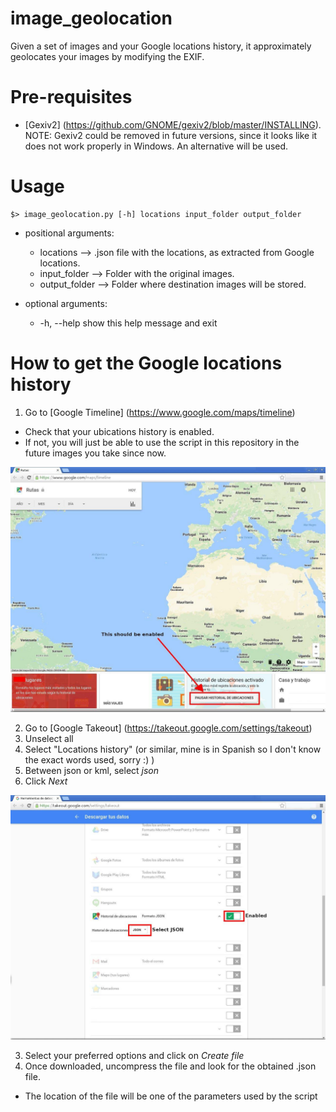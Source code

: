 # image_geolocation
Given a set of images and your Google locations history, it approximately geolocates your images by modifying the EXIF.

# Pre-requisites
* [Gexiv2] (https://github.com/GNOME/gexiv2/blob/master/INSTALLING). NOTE: Gexiv2 could be removed in future versions, since it looks like it does not work properly in Windows. An alternative will be used.

# Usage
```
$> image_geolocation.py [-h] locations input_folder output_folder
```

* positional arguments:
  * locations --> .json file with the locations, as extracted from Google locations.
  * input_folder --> Folder with the original images.
  * output_folder --> Folder where destination images will be stored.

* optional arguments:
  * -h, --help     show this help message and exit

# How to get the Google locations history
1. Go to [Google Timeline] (https://www.google.com/maps/timeline)
  * Check that your ubications history is enabled. 
  * If not, you will just be able to use the script in this repository in the future images you take since now.

![alt text](https://github.com/nestormh/image_geolocation/raw/master/tutorial/screen1.jpg "Tutorial screen 1")

2. Go to [Google Takeout] (https://takeout.google.com/settings/takeout)
  1. Unselect all
  2. Select "Locations history" (or similar, mine is in Spanish so I don't know the exact words used, sorry :) )
  3. Between json or kml, select *json*
  4. Click *Next*

![alt text](https://github.com/nestormh/image_geolocation/raw/master/tutorial/screen2.jpg "Tutorial screen 2")

3. Select your preferred options and click on *Create file*
4. Once downloaded, uncompress the file and look for the obtained .json file.
  * The location of the file will be one of the parameters used by the script



